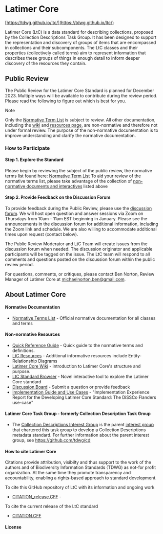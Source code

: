 # Latimer Core
[https://tdwg.github.io/ltc/](https://tdwg.github.io/ltc/)

Latimer Core (LtC) is a data standard for describing collections, proposed by the Collection Descriptions Task Group. It has been designed to support the representation and discovery of groups of items that are encompassed in collections and their subcomponents. The LtC classes and their properties (collectively called terms) aim to represent information that describes these groups of things in enough detail to inform deeper discovery of the resources they contain.

## Public Review
The Public Review for the Latimer Core Standard is planned for December 2023. Multiple ways will be available to contribute during the review period. Please read the following to figure out which is best for you.

> [!NOTE]
> Only the [Normative Term List](https://tdwg.github.io/ltc/terms/index.html) is subject to review.
> All other documentation, including the [wiki](https://github.com/tdwg/ltc/wiki/1.-Overview-of-Latimer-Core)
> and [resources page](https://tdwg.github.io/ltc/resources/), are non-normative and therefore not under formal review. The purpose of the non-normative documentation is to improve understanding and clarify the normative documentation.

### How to Participate

#### Step 1. Explore the Standard
Please begin by reviewing the subject of the public review, the normative terms list found here: [Normative Term List](https://tdwg.github.io/ltc/terms/)
To aid your review of the normative terms list, please take advantage of the collection of [non-normative documents and interactives](#non-norm) listed above

#### Step 2. Provide Feedback on the Discussion Forum
To provide feedback during the Public Review, please use the [discussion forum](https://github.com/tdwg/ltc/discussions). We will host open
question and answer sessions via Zoom on Thursdays from 10am - 11am EST beginning in January. Please
see the announcements in the discussion forum for additional information, including the Zoom link and
schedule. We are also willing to accommodate additional times upon request (contact below).

The Public Review Moderator and LtC Team will create issues from the discussion forum when needed.
The discussion originator and applicable participants will be tagged on the issue. The LtC team will
respond to all comments and questions posted on the discussion forum within the
public review period.

For questions, comments, or critiques, please contact Ben Norton, Review Manager of Latimer Core
at [michaelnorton.ben@gmail.com](mailto:michaelnorton.ben@gmail.com).


## About Latimer Core
#### Normative Documentation
- [Normative Terms List](https://tdwg.github.io/ltc/terms/) - Official normative documentation for all classes and terms

#### Non-normative Resources <a name="non-norm"></a>
- [Quick Reference Guide](https://tdwg.github.io/ltc/quick-reference/) - Quick guide to the normative terms and definitions.
- [LtC Resources](https://tdwg.github.io/ltc/quick-reference/) - Additional informative resources include Entity-Relationship Diagrams
- [Latimer Core Wiki](https://github.com/tdwg/ltc/wiki) - introduction to Latimer Core's structure and purpose.
- [LtC Standard Browser](https://rebrand.ly/tdwg-cd-standard-browser) - Novel interactive tool to explore the Latimer Core standard
- [Discussion Board](https://github.com/tdwg/ltc/discussions) - Submit a question or provide feedback
- [Implementation Guide and Use Cases](https://biss.pensoft.net/article/113766/) - "Implementation Experience Report for the Developing Latimer Core Standard: The DiSSCo Flanders use-case"

#### Latimer Core Task Group - formerly Collection Description Task Group
- The [Collection Descriptions Interest Group](https://www.tdwg.org/community/cd/) is the parent [interest group](https://www.tdwg.org/about/process/) that chartered this task group to develop a Collection Descriptions metadata standard. For further information about the parent interest group, see https://github.com/tdwg/cd

#### How to cite Latimer Core
Citations provide attribution, visibilty and thus support to the work of the authors and of Biodiversity Information Standards (TDWG) as not-for profit organization. At the same time they promote transparency and accountability, enabling a rights-based approach to standard development.

To cite this GitHub repository of LtC with its information and ongoing work
- [CITATION_release.CFF](https://github.com/tdwg/ltc/blob/main/CITATION_release.cff) - 

To cite the current release of the LtC standard
- [CITATION.CFF](https://github.com/tdwg/ltc/blob/main/CITATION.cff) 

#### License
